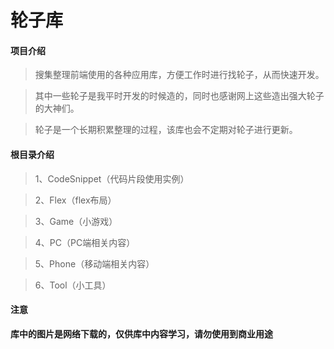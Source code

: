 # 轮子库

#### 项目介绍
> 搜集整理前端使用的各种应用库，方便工作时进行找轮子，从而快速开发。

> 其中一些轮子是我平时开发的时候造的，同时也感谢网上这些造出强大轮子的大神们。

> 轮子是一个长期积累整理的过程，该库也会不定期对轮子进行更新。

#### 根目录介绍
> 1、CodeSnippet（代码片段使用实例）

> 2、Flex（flex布局） 

> 3、Game（小游戏）

> 4、PC（PC端相关内容）

> 5、Phone（移动端相关内容）

> 6、Tool（小工具）

#### 注意

**库中的图片是网络下载的，仅供库中内容学习，请勿使用到商业用途**
